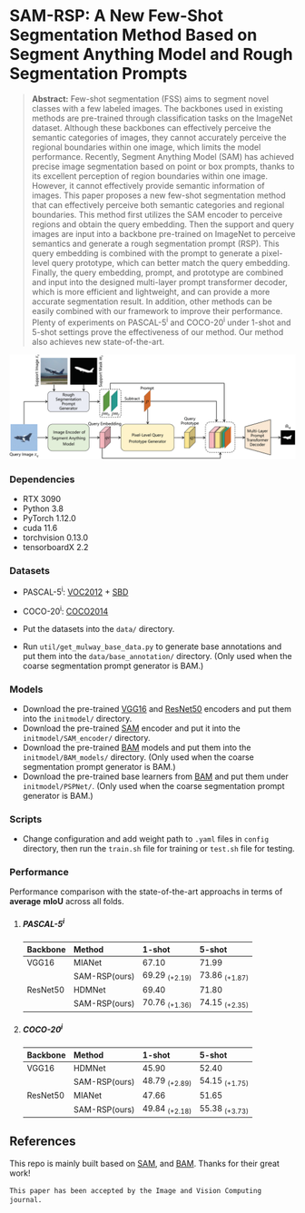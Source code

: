 
# SAM-RSP: A New Few-Shot Segmentation Method Based on Segment Anything Model and Rough Segmentation Prompts

> **Abstract:** Few-shot segmentation (FSS) aims to segment novel classes with a few labeled images. The backbones used in existing methods are pre-trained through classification tasks on the ImageNet dataset. Although these backbones can effectively perceive the semantic categories of images, they cannot accurately perceive the regional boundaries within one image, which limits the model performance. Recently, Segment Anything Model (SAM) has achieved precise image segmentation based on point or box prompts, thanks to its excellent perception of region boundaries within one image. However, it cannot effectively provide semantic information of images. This paper proposes a new few-shot segmentation method that can effectively perceive both semantic categories and regional boundaries. This method first utilizes the SAM encoder to perceive regions and obtain the query embedding. Then the support and query images are input into a backbone pre-trained on ImageNet to perceive semantics and generate a rough segmentation prompt (RSP). This query embedding is combined with the prompt to generate a pixel-level query prototype, which can better match the query embedding. Finally, the query embedding, prompt, and prototype are combined and input into the designed multi-layer prompt transformer decoder, which is more efficient and lightweight, and can provide a more accurate segmentation result. In addition, other methods can be easily combined with our framework to improve their performance. Plenty of experiments on PASCAL-5<sup>i</sup> and COCO-20<sup>i</sup> under 1-shot and 5-shot settings prove the effectiveness of our method. Our method also achieves new state-of-the-art.

<p align="middle">
  <img src="figure/main.png">
</p>

### Dependencies

- RTX 3090
- Python 3.8
- PyTorch 1.12.0
- cuda 11.6
- torchvision 0.13.0
- tensorboardX 2.2


### Datasets

- PASCAL-5<sup>i</sup>:  [VOC2012](http://host.robots.ox.ac.uk/pascal/VOC/voc2012/) + [SBD](http://home.bharathh.info/pubs/codes/SBD/download.html)

- COCO-20<sup>i</sup>:  [COCO2014](https://cocodataset.org/#download)
- Put the datasets into the `data/` directory.
- Run `util/get_mulway_base_data.py` to generate base annotations and put them into the `data/base_annotation/` directory. (Only used when the coarse segmentation prompt generator is BAM.)

### Models

- Download the pre-trained [VGG16](https://download.pytorch.org/models/vgg16_bn-6c64b313.pth) and [ResNet50](https://download.pytorch.org/models/resnet50-19c8e357.pth) encoders and put them into the `initmodel/` directory. 
- Download the pre-trained [SAM](https://dl.fbaipublicfiles.com/segment_anything/sam_vit_l_0b3195.pth) encoder and put it into the `initmodel/SAM_encoder/` directory.
- Download the pre-trained [BAM](https://github.com/chunbolang/BAM) models and put them into the `initmodel/BAM_models/` directory. (Only used when the coarse segmentation prompt generator is BAM.)
- Download the pre-trained base learners from [BAM](https://github.com/chunbolang/BAM) and put them under `initmodel/PSPNet/`. (Only used when the coarse segmentation prompt generator is BAM.)


### Scripts

- Change configuration and add weight path to `.yaml` files in `config` directory, then run the `train.sh` file for training or `test.sh` file for testing.

### Performance

Performance comparison with the state-of-the-art approachs in terms of **average** **mIoU** across all folds. 

1. ##### PASCAL-5<sup>i</sup>

   | Backbone  | Method       | 1-shot                   | 5-shot                   |
   | --------  | ------------ | ------------------------ | ------------------------ |
   | VGG16     | MIANet       | 67.10                    | 71.99                    |
   |           | SAM-RSP(ours)| 69.29 <sub>(+2.19)</sub> | 73.86 <sub>(+1.87)</sub> |
   | ResNet50  | HDMNet       | 69.40                    | 71.80                    |
   |           | SAM-RSP(ours)| 70.76 <sub>(+1.36)</sub> | 74.15 <sub>(+2.35)</sub> |
   

2. ##### COCO-20<sup>i</sup>

   | Backbone  | Method       | 1-shot                   | 5-shot                   |
   | --------  | ------------ | ------------------------ | ------------------------ |
   | VGG16     | HDMNet       | 45.90                    | 52.40                    |
   |           | SAM-RSP(ours)| 48.79 <sub>(+2.89)</sub> | 54.15 <sub>(+1.75)</sub> |
   | ResNet50  | MIANet       | 47.66                    | 51.65                    |
   |           | SAM-RSP(ours)| 49.84 <sub>(+2.18)</sub> | 55.38 <sub>(+3.73)</sub> |
   
   




## References

This repo is mainly built based on [SAM](https://segment-anything.com), and [BAM](https://github.com/chunbolang/BAM). Thanks for their great work!

````
This paper has been accepted by the Image and Vision Computing journal.
